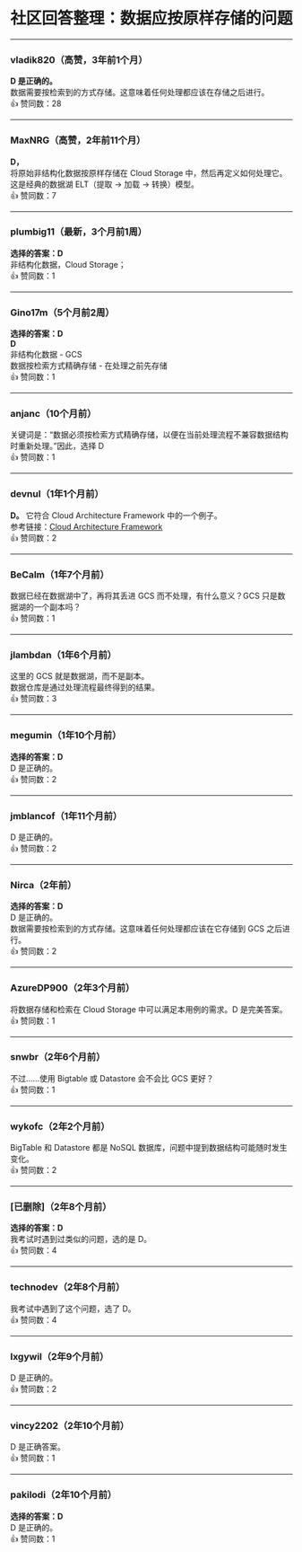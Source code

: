 # 社区回答整理：数据应按原样存储的问题

---

### vladik820（高赞，3年前1个月）
**D 是正确的。**  
数据需要按检索到的方式存储。这意味着任何处理都应该在存储之后进行。  
👍 赞同数：28

---

### MaxNRG（高赞，2年前11个月）
**D，**  
将原始非结构化数据按原样存储在 Cloud Storage 中，然后再定义如何处理它。  
这是经典的数据湖 ELT（提取 -> 加载 -> 转换）模型。  
👍 赞同数：7

---

### plumbig11（最新，3个月前1周）
**选择的答案：D**  
非结构化数据，Cloud Storage；  
👍 赞同数：1

---

### Gino17m（5个月前2周）
**选择的答案：D**  
**D**  
非结构化数据 - GCS  
数据按检索方式精确存储 - 在处理之前先存储  
👍 赞同数：1

---

### anjanc（10个月前）
关键词是：“数据必须按检索方式精确存储，以便在当前处理流程不兼容数据结构时重新处理。”因此，选择 D  
👍 赞同数：1

---

### devnul（1年1个月前）
**D。** 它符合 Cloud Architecture Framework 中的一个例子。  
参考链接：[Cloud Architecture Framework](https://cloud.google.com/architecture/big-data-analytics/analytics-lakehouse)  
👍 赞同数：2

---

### BeCalm（1年7个月前）
数据已经在数据湖中了，再将其丢进 GCS 而不处理，有什么意义？GCS 只是数据湖的一个副本吗？  
👍 赞同数：1

---

### jlambdan（1年6个月前）
这里的 GCS 就是数据湖，而不是副本。  
数据仓库是通过处理流程最终得到的结果。  
👍 赞同数：3

---

### megumin（1年10个月前）
**选择的答案：D**  
D 是正确的。  
👍 赞同数：2

---

### jmblancof（1年11个月前）
D 是正确的。  
👍 赞同数：2

---

### Nirca（2年前）
**选择的答案：D**  
D 是正确的。  
数据需要按检索到的方式存储。这意味着任何处理都应该在它存储到 GCS 之后进行。  
👍 赞同数：2

---

### AzureDP900（2年3个月前）
将数据存储和检索在 Cloud Storage 中可以满足本用例的需求。D 是完美答案。  
👍 赞同数：1

---

### snwbr（2年6个月前）
不过……使用 Bigtable 或 Datastore 会不会比 GCS 更好？  
👍 赞同数：1

---

### wykofc（2年2个月前）
BigTable 和 Datastore 都是 NoSQL 数据库，问题中提到数据结构可能随时发生变化。  
👍 赞同数：2

---

### [已删除]（2年8个月前）
**选择的答案：D**  
我考试时遇到过类似的问题，选的是 D。  
👍 赞同数：4

---

### technodev（2年8个月前）
我考试中遇到了这个问题，选了 D。  
👍 赞同数：4

---

### lxgywil（2年9个月前）
D 是正确的。  
👍 赞同数：2

---

### vincy2202（2年10个月前）
D 是正确答案。  
👍 赞同数：1

---

### pakilodi（2年10个月前）
**选择的答案：D**  
D 是正确的。  
👍 赞同数：1

